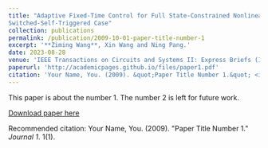 ```yaml
---
title: "Adaptive Fixed-Time Control for Full State-Constrained Nonlinear Systems: The
Switched-Self-Triggered Case"
collection: publications
permalink: /publication/2009-10-01-paper-title-number-1
excerpt: '**Ziming Wang**, Xin Wang and Ning Pang.'
date: 2023-08-28
venue: 'IEEE Transactions on Circuits and Systems II: Express Briefs (IF-4.4)'
paperurl: 'http://academicpages.github.io/files/paper1.pdf'
citation: 'Your Name, You. (2009). &quot;Paper Title Number 1.&quot; <i>Journal 1</i>. 1(1).'
---
```

This paper is about the number 1. The number 2 is left for future work.

[Download paper here](http://academicpages.github.io/files/paper1.pdf)

Recommended citation: Your Name, You. (2009). "Paper Title Number 1." <i>Journal 1</i>. 1(1).

